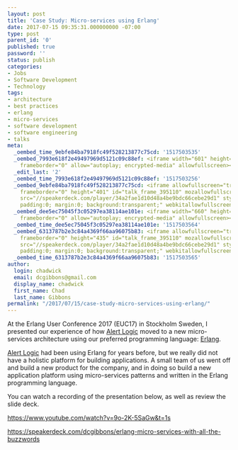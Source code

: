 ```yaml
---
layout: post
title: 'Case Study: Micro-services using Erlang'
date: 2017-07-15 09:35:31.000000000 -07:00
type: post
parent_id: '0'
published: true
password: ''
status: publish
categories:
- Jobs
- Software Development
- Technology
tags:
- architecture
- best practices
- erlang
- micro-services
- software development
- software engineering
- talks
meta:
  _oembed_time_9ebfe84ba7918fc49f528213877c75cd: '1517503535'
  _oembed_7993e618f2e49497969d5121c09c88ef: <iframe width="601" height="338" src="https://www.youtube.com/embed/9o-2K-5SaGw?start=1&feature=oembed"
    frameborder="0" allow="autoplay; encrypted-media" allowfullscreen></iframe>
  _edit_last: '2'
  _oembed_time_7993e618f2e49497969d5121c09c88ef: '1517503256'
  _oembed_9ebfe84ba7918fc49f528213877c75cd: <iframe allowfullscreen="true" allowtransparency="true"
    frameborder="0" height="401" id="talk_frame_395110" mozallowfullscreen="true"
    src="//speakerdeck.com/player/34a2fae1d10d48a4be9bdc66cebe29d1" style="border:0;
    padding:0; margin:0; background:transparent;" webkitallowfullscreen="true" width="601"></iframe>
  _oembed_dee5ec75045f3c05297ea38114ae101e: <iframe width="660" height="371" src="https://www.youtube.com/embed/9o-2K-5SaGw?start=1&feature=oembed"
    frameborder="0" allow="autoplay; encrypted-media" allowfullscreen></iframe>
  _oembed_time_dee5ec75045f3c05297ea38114ae101e: '1517503564'
  _oembed_6313787b2e3c84a4369f66aa96075b83: <iframe allowfullscreen="true" allowtransparency="true"
    frameborder="0" height="435" id="talk_frame_395110" mozallowfullscreen="true"
    src="//speakerdeck.com/player/34a2fae1d10d48a4be9bdc66cebe29d1" style="border:0;
    padding:0; margin:0; background:transparent;" webkitallowfullscreen="true" width="660"></iframe>
  _oembed_time_6313787b2e3c84a4369f66aa96075b83: '1517503565'
author:
  login: chadwick
  email: dcgibbons@gmail.com
  display_name: chadwick
  first_name: Chad
  last_name: Gibbons
permalink: "/2017/07/15/case-study-micro-services-using-erlang/"
---
```

At the Erlang User Conference 2017 (EUC17) in Stockholm Sweden, I presented our experience of how [Alert Logic](http://www.alertlogic.com/) moved to a new micro-services architecture using our preferred programming language: [Erlang](http://www.erlang.org).

[Alert Logic](http://www.alertlogic.com/) had been using Erlang for years before, but we really did not have a holistic platform for building applications. A small team of us went off and build a new product for the company, and in doing so build a new application platform using micro-services patterns and written in the Erlang programming language.

You can watch a recording of the presentation below, as well as review the slide deck.

https://www.youtube.com/watch?v=9o-2K-5SaGw&t=1s

https://speakerdeck.com/dcgibbons/erlang-micro-services-with-all-the-buzzwords

&nbsp;

